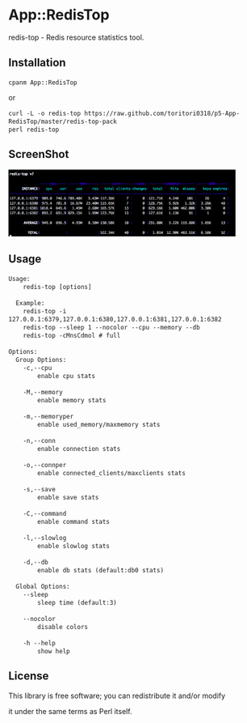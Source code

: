 # App::RedisTop
redis-top - Redis resource statistics tool.

## Installation

    cpanm App::RedisTop

or

    curl -L -o redis-top https://raw.github.com/toritori0318/p5-App-RedisTop/master/redis-top-pack
    perl redis-top

## ScreenShot

<img src="redis_top_screen.png" width="450px" />

## Usage

    Usage:
        redis-top [options]

      Example:
        redis-top -i 127.0.0.1:6379,127.0.0.1:6380,127.0.0.1:6381,127.0.0.1:6382
        redis-top --sleep 1 --nocolor --cpu --memory --db
        redis-top -cMnsCdmol # full

    Options:
      Group Options:
        -c,--cpu
            enable cpu stats

        -M,--memory
            enable memory stats

        -m,--memoryper
            enable used_memory/maxmemory stats

        -n,--conn
            enable connection stats

        -o,--connper
            enable connected_clients/maxclients stats

        -s,--save
            enable save stats

        -C,--command
            enable command stats

        -l,--slowlog
            enable slowlog stats

        -d,--db
            enable db stats (default:db0 stats)

      Global Options:
        --sleep
            sleep time (default:3)

        --nocolor
            disable colors

        -h --help
            show help


## License

This library is free software; you can redistribute it and/or modify

it under the same terms as Perl itself.

